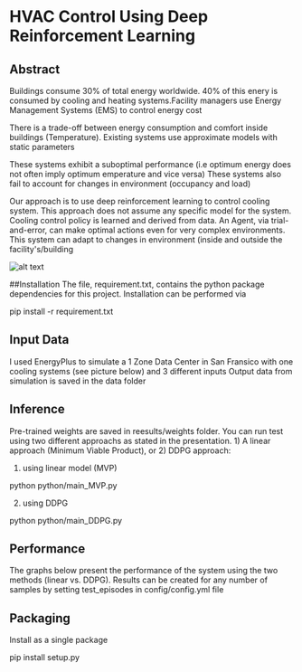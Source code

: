 
# HVAC Control Using Deep Reinforcement Learning


## Abstract

Buildings consume 30% of total energy worldwide. 40% of this enery is consumed by cooling 
and heating systems.Facility managers use Energy Management Systems (EMS) to control energy cost 

There is a trade-off between energy consumption and comfort inside buildings (Temperature). Existing systems use approximate models with static parameters

These systems exhibit a suboptimal performance (i.e optimum energy does not often imply optimum emperature and vice versa) These systems also fail to account for changes in environment (occupancy and load)

Our approach is to use deep reinforcement learning to control cooling system. This approach does not assume any specific model for the system. Cooling control policy is learned and derived from data. An Agent, via trial-and-error, can make optimal actions even for very complex environments. This system can adapt to changes in environment (inside and outside the facility's/building

![alt text](https://github.com/qatshana/Cool.AI/blob/master/images/DRL-Cooling-Model.png)

##Installation
The file, requirement.txt, contains the python package dependencies for this project. Installation can be performed via

pip install -r requirement.txt

## Input Data
I used EnergyPlus to simulate a 1 Zone Data Center in San Fransico with one cooling systems (see picture below) and 3 different inputs 
Output data from simulation is saved in the data folder


## Inference

Pre-trained weights are saved in reesults/weights folder. You can run test using two different approachs as stated in the presentation. 1) A linear approach (Minimum Viable Product), or 2) DDPG approach:

1) using linear model (MVP)

python python/main_MVP.py 

2) using DDPG

python python/main_DDPG.py 




## Performance 
The graphs below present the performance of the system using the two methods (linear vs. DDPG). Results can be created for any number of samples by setting test_episodes in config/config.yml file 




## Packaging
Install as a single package

pip install setup.py
